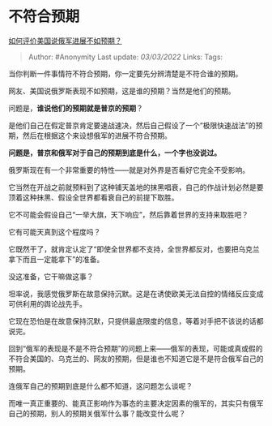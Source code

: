 # 不符合预期
[如何评价美国说俄军进展不如预期？](https://www.zhihu.com/question/518852422/answer/2368446254)

> Author: #Anonymity 
> Last update: *03/03/2022* 
> Links:
> Tags: 
  

当你判断一件事情符不符合预期，你一定要先分辨清楚是不符合谁的预期。

网友、美国说俄罗斯表现不如预期，这是谁的预期？当然是他们的预期。

问题是，**谁说他们的预期就是普京的预期**？

是他们自己在假定普京肯定要速战速决，然后自己假设了一个“极限快速战法”的预期，然后在根据这个来设想俄军的进展不符合预期。

**问题是，普京和俄军对于自己的预期到底是什么，一个字也没说过。**

俄罗斯现在有一个非常重要的特性——就是对外界是否看好它完全不受影响。

它当然在开战之前就预料到了这种铺天盖地的抹黑唱衰，自己的作战计划必然是要顶着这种抹黑、假设全世界都看衰自己的前提下取胜。

它不可能会假设自己“一举大旗，天下响应”，然后靠着世界的支持来取胜吧？

它有可能天真到这个程度吗？

它既然干了，就肯定认定了“即使全世界都不支持，全世界都反对，也要把乌克兰拿下而且一定能拿下”的准备。

没这准备，它干嘛做这事？

坦率说，我感觉俄罗斯在故意保持沉默。这是在诱使欧美无法自控的情绪反应变成可供利用的舆论战先手。

它现在恐怕是在故意保持沉默，只提供最底限度的信息，等着对手把不该说的话都说完。

回到“俄军的表现是不是不符合预期”的问题上来——俄军的表现，可能或真或假的不符合美国的、乌克兰的、网友的预期，但是谁也不知道它是不是符合俄军自己的预期。

连俄军自己的预期到底是什么都不知道，这问题怎么谈呢？

而唯一真正重要的、能真正影响作为事态的主要决定因素的俄军的，其实只有俄军自己的预期，别人的预期关俄军什么事？能改变什么呢？